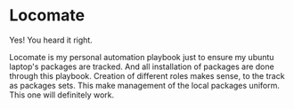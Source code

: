 # Locomate

Yes! You heard it right.

Locomate is my personal automation playbook just to ensure my ubuntu laptop's packages are tracked. And all installation of packages are done through this playbook. Creation of different roles makes sense, to the track as packages sets. This make management of the local packages uniform. This one will definitely work.

